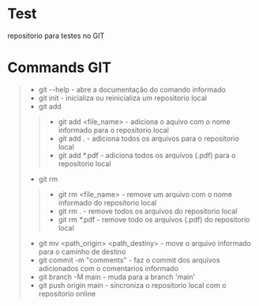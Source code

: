 # Test

repositorio para testes no GIT

# Commands GIT

> - git <command> --help - abre a documentação do comando informado
> - git init - inicializa ou reinicializa um repositorio local
> - git add 
>> - git add <file_name> - adiciona o aquivo com o nome informado para o repositorio local
>> - git add . - adiciona todos os arquivos para o repositorio local
>> - git add *.pdf - adiciona todos os arquivos (.pdf) para o repositorio local
> - git rm
>> - git rm <file_name> - remove um arquivo com o nome informado do repositorio local
>> - git rm . - remove todos os arquivos do repositorio local
>> - git rm *.pdf - remove todo os arquivos (.pdf) do repositorio local
> - git mv <path_origin> <path_destiny> - move o arquivo informado para o caminho de destino
> - git commit -m "comments" - faz o commit dos arquivos adicionados com o comentarios informado
> - git branch -M main - muda para a branch 'main'
> - git push origin main - sincroniza o repositorio local com o repositorio online
